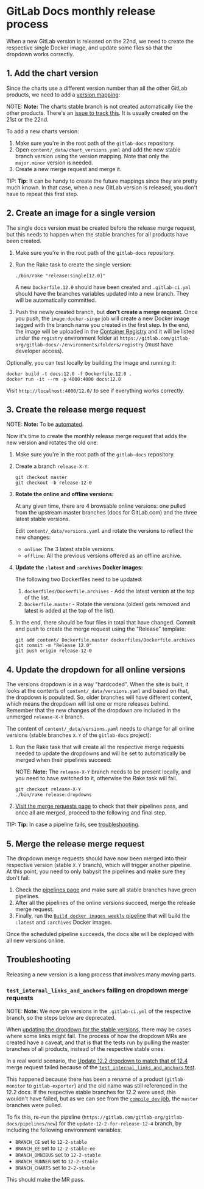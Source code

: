 # GitLab Docs monthly release process

When a new GitLab version is released on the 22nd, we need to create the respective
single Docker image, and update some files so that the dropdown works correctly.

## 1. Add the chart version

Since the charts use a different version number than all the other GitLab
products, we need to add a
[version mapping](https://docs.gitlab.com/charts/installation/version_mappings.html):

NOTE: **Note:**
The charts stable branch is not created automatically like the other products.
There's an [issue to track this](https://gitlab.com/gitlab-org/charts/gitlab/-/issues/1442).
It is usually created on the 21st or the 22nd.

To add a new charts version:

1. Make sure you're in the root path of the `gitlab-docs` repository.
1. Open `content/_data/chart_versions.yaml` and add the new stable branch version using the
   version mapping. Note that only the `major.minor` version is needed.
1. Create a new merge request and merge it.

TIP: **Tip:**
It can be handy to create the future mappings since they are pretty much known.
In that case, when a new GitLab version is released, you don't have to repeat
this first step.

## 2. Create an image for a single version

The single docs version must be created before the release merge request, but
this needs to happen when the stable branches for all products have been created.

1. Make sure you're in the root path of the `gitlab-docs` repository.
1. Run the Rake task to create the single version:

   ```shell
   ./bin/rake "release:single[12.0]"
   ```

    A new `Dockerfile.12.0` should have been created and `.gitlab-ci.yml` should
    have the branches variables updated into a new branch. They will be automatically
    committed.

1. Push the newly created branch, but **don't create a merge request**.
   Once you push, the `image:docker-singe` job will create a new Docker image
   tagged with the branch name you created in the first step. In the end, the
   image will be uploaded in the [Container Registry](https://gitlab.com/gitlab-org/gitlab-docs/container_registry)
   and it will be listed under the `registry` environment folder at
   `https://gitlab.com/gitlab-org/gitlab-docs/-/environments/folders/registry` (must
   have developer access).

Optionally, you can test locally by building the image and running it:

```shell
docker build -t docs:12.0 -f Dockerfile.12.0 .
docker run -it --rm -p 4000:4000 docs:12.0
```

Visit `http://localhost:4000/12.0/` to see if everything works correctly.

## 3. Create the release merge request

NOTE: **Note:**
To be [automated](https://gitlab.com/gitlab-org/gitlab-docs/-/issues/750).

Now it's time to create the monthly release merge request that adds the new
version and rotates the old one:

1. Make sure you're in the root path of the `gitlab-docs` repository.
1. Create a branch `release-X-Y`:

   ```shell
   git checkout master
   git checkout -b release-12-0
   ```

1. **Rotate the online and offline versions:**

   At any given time, there are 4 browsable online versions: one pulled from
   the upstream master branches (docs for GitLab.com) and the three latest
   stable versions.

   Edit `content/_data/versions.yaml` and rotate the versions to reflect the
   new changes:

   - `online`: The 3 latest stable versions.
   - `offline`: All the previous versions offered as an offline archive.

1. **Update the `:latest` and `:archives` Docker images:**

   The following two Dockerfiles need to be updated:

   1. `dockerfiles/Dockerfile.archives` - Add the latest version at the top of
      the list.
   1. `Dockerfile.master` - Rotate the versions (oldest gets removed and latest
       is added at the top of the list).

1. In the end, there should be four files in total that have changed.
   Commit and push to create the merge request using the "Release" template:

   ```shell
   git add content/ Dockerfile.master dockerfiles/Dockerfile.archives
   git commit -m "Release 12.0"
   git push origin release-12-0
   ```

## 4. Update the dropdown for all online versions

The versions dropdown is in a way "hardcoded". When the site is built, it looks
at the contents of `content/_data/versions.yaml` and based on that, the dropdown
is populated. So, older branches will have different content, which means the
dropdown will list one or more releases behind. Remember that the new changes of
the dropdown are included in the unmerged `release-X-Y` branch.

The content of `content/_data/versions.yaml` needs to change for all online
versions (stable branches `X.Y` of the `gitlab-docs` project):

1. Run the Rake task that will create all the respective merge requests needed to
   update the dropdowns and will be set to automatically be merged when their
   pipelines succeed:

   NOTE: **Note:**
   The `release-X-Y` branch needs to be present locally,
   and you need to have switched to it, otherwise the Rake task will fail.

   ```shell
   git checkout release-X-Y
   ./bin/rake release:dropdowns
   ```

1. [Visit the merge requests page](https://gitlab.com/gitlab-org/gitlab-docs/-/merge_requests?label_name%5B%5D=release)
   to check that their pipelines pass, and once all are merged, proceed to the
   following and final step.

TIP: **Tip:**
In case a pipeline fails, see [troubleshooting](#troubleshooting).

## 5. Merge the release merge request

The dropdown merge requests should have now been merged into their respective
version (stable `X.Y` branch), which will trigger another pipeline. At this point,
you need to only babysit the pipelines and make sure they don't fail:

1. Check the [pipelines page](https://gitlab.com/gitlab-org/gitlab-docs/pipelines)
   and make sure all stable branches have green pipelines.
1. After all the pipelines of the online versions succeed, merge the release merge request.
1. Finally, run the
   [`Build docker images weekly` pipeline](https://gitlab.com/gitlab-org/gitlab-docs/pipeline_schedules)
   that will build the `:latest` and `:archives` Docker images.

Once the scheduled pipeline succeeds, the docs site will be deployed with all
new versions online.

## Troubleshooting

Releasing a new version is a long process that involves many moving parts.

### `test_internal_links_and_anchors` failing on dropdown merge requests

NOTE: **Note:**
We now pin versions in the `.gitlab-ci.yml` of the respective branch,
so the steps below are deprecated.

When [updating the dropdown for the stable versions](#4-update-the-dropdown-for-all-online-versions),
there may be cases where some links might fail. The process of how the
dropdown MRs are created have a caveat, and that is that the tests run by
pulling the master branches of all products, instead of the respective stable
ones.

In a real world scenario, the [Update 12.2 dropdown to match that of 12.4](https://gitlab.com/gitlab-org/gitlab-docs/-/merge_requests/604)
merge request failed because of the [`test_internal_links_and_anchors` test](https://gitlab.com/gitlab-org/gitlab-docs/-/jobs/328042431).

This happened because there has been a rename of a product (`gitlab-monitor` to `gitlab-exporter`)
and the old name was still referenced in the 12.2 docs. If the respective stable
branches for 12.2 were used, this wouldn't have failed, but as we can see from
the [`compile_dev` job](https://gitlab.com/gitlab-org/gitlab-docs/-/jobs/328042427),
the `master` branches were pulled.

To fix this, re-run the pipeline (`https://gitlab.com/gitlab-org/gitlab-docs/pipelines/new`)
for the `update-12-2-for-release-12-4` branch, by including the following environment variables:

- `BRANCH_CE` set to `12-2-stable`
- `BRANCH_EE` set to `12-2-stable-ee`
- `BRANCH_OMNIBUS` set to `12-2-stable`
- `BRANCH_RUNNER` set to `12-2-stable`
- `BRANCH_CHARTS` set to `2-2-stable`

This should make the MR pass.
